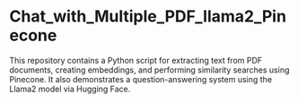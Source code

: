 # Chat_with_Multiple_PDF_llama2_Pinecone
This repository contains a Python script for extracting text from PDF documents, creating embeddings, and performing similarity searches using Pinecone. It also demonstrates a question-answering system using the Llama2 model via Hugging Face.
